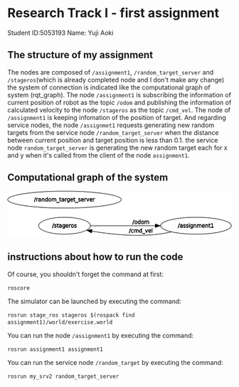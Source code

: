 # Research Track I - first assignment
Student ID:5053193
Name: Yuji Aoki

## The structure of my assignment
The nodes are composed of `/assignment1`, `/random_target_server` and `/stageros`(which is already completed node and I don't make any change)
the system of connection is indicated like the computational graph of system (rqt_graph). The node `/assignment1` is subscribing the information of current position of robot as the topic `/odom` and publishing the information of calculated velocity to the node `/stageros` as the topic `/cmd_vel`. The node of `/assignment1` is keeping infomation of the position of target.
And regarding service nodes, the node `/assignmet1` requests generating new random targets from the service node `/random_target_server` when the distance between current position and target position is less than 0.1. the service node `random_target_server` is generating the new random target each for x and y when it's called from the client of the node `assignment1`.

## Computational graph of the system
![the graph of system](rosgraph.png )

## instructions about how to run the code
Of course, you shouldn't forget the command at first:
```
roscore
```
The simulator can be launched by executing the command:
```
rosrun stage_ros stageros $(rospack find assignment1)/world/exercise.world
```

You can run the node `/assignment1` by executing the command:
```
rosrun assignment1 assignment1
```
You can run the service node `/random_target` by executing the command:
```
rosrun my_srv2 random_target_server
```



